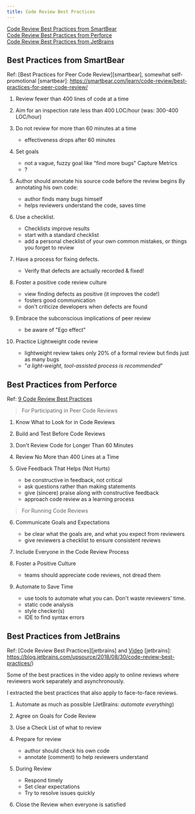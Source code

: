 ```yaml
---
title: Code Review Best Practices
---
```


[Code Review Best Practices from SmartBear](#best-practices-from-smartbear)    
[Code Review Best Practices from Perforce](#best-practices-from-perforce)    
[Code Review Best Practices from JetBrains](#best-practices-from-jetbrains)    


## Best Practices from SmartBear

Ref: [Best Practices for Peer Code Review][smartbear], somewhat self-promotional
[smartbear]: https://smartbear.com/learn/code-review/best-practices-for-peer-code-review/

1. Review fewer than 400 lines of code at a time

2. Aim for an inspection rate less than 400 LOC/hour (was: 300-400 LOC/hour)

3. Do not review for more than 60 minutes at a time
    - effectiveness drops after 60 minutes

4. Set goals
   - not a vague, fuzzy goal like "find more bugs"
   Capture Metrics
   - ?

5. Author should annotate his source code before the review begins
   By annotating his own code: 
   - author finds many bugs himself
   - helps reviewers understand the code, saves time


6. Use a checklist.  
   - Checklists improve results
   - start with a standard checklist
   - add a personal checklist of your own common mistakes, or things you forget to review

7. Have a process for fixing defects.
   - Verify that defects are actually recorded & fixed!

8. Foster a positive code review culture 
   - view finding defects as positive (it improves the code!)
   - fosters good communication
   - don't criticize developers when defects are found

9. Embrace the subconscious implications of peer review
   - be aware of "Ego effect"

10. Practice Lightweight code review
    - lightweight review takes only 20% of a formal review but finds just as many bugs
    - "*a light-weight, tool-assisted process is recommended*"


## Best Practices from Perforce

Ref: [9 Code Review Best Practices](https://www.perforce.com/blog/qac/9-code-review-best-practices)

> For Participating in Peer Code Reviews

1. Know What to Look for in Code Reviews

2. Build and Test Before Code Reviews

3. Don't Review Code for Longer Than 60 Minutes

4. Review No More than 400 Lines at a Time

5. Give Feedback That Helps (Not Hurts)
   - be constructive in feedback, not critical
   - ask questions rather than making statements
   - give (sincere) praise along with constructive feedback
   - approach code review as a learning process

> For Running Code Reviews

6. Communicate Goals and Expectations
   - be clear what the goals are, and what you expect from reviewers
   - give reviewers a checklist to ensure consistent reviews

7. Include Everyone in the Code Review Process

8. Foster a Positive Culture
   - teams should appreciate code reviews, not dread them

9. Automate to Save Time
   - use tools to automate what you can. Don't waste reviewers' time.
   - static code analysis 
   - style checker(s)
   - IDE to find syntax errors


## Best Practices from JetBrains

Ref: [Code Review Best Practices][jetbrains] and [Video](https://youtu.be/EjwD7Pi7J_0)
[jetbrains]: https://blog.jetbrains.com/upsource/2018/08/30/code-review-best-practices/) 

Some of the best practices in the video apply to online reviews where reviewers work separately and asynchronously.  

I extracted the best practices that also apply to face-to-face reviews.

1. Automate as much as possible (JetBrains: *automate everything*)

2. Agree on Goals for Code Review

3. Use a Check List of what to review

4. Prepare for review
    - author should check his own code
    - annotate (comment) to help reviewers understand

5. During Review
    - Respond timely
    - Set clear expectations
    - Try to resolve issues quickly

6. Close the Review when everyone is satisfied

